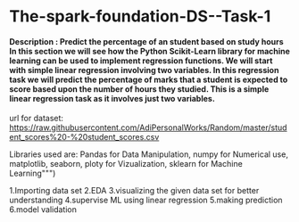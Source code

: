 # The-spark-foundation-DS--Task-1
#### **Description** : Predict the percentage of an student based on study hours **In this section we will see how the Python Scikit-Learn library for machine learning can be used to implement regression functions. We will start with simple linear regression involving two variables. In this regression task we will predict the percentage of marks that a student is expected to score based upon the number of hours they studied. This is a simple linear regression task as it involves just two variables.**


url for dataset: https://raw.githubusercontent.com/AdiPersonalWorks/Random/master/student_scores%20-%20student_scores.csv

Libraries used are:
Pandas for Data Manipulation,
numpy for Numerical use, 
matplotlib, seaborn, ploty for Vizualization,
sklearn for Machine Learning""")

1.Importing data set
2.EDA
3.visualizing the given data set for better understanding
4.supervise ML using linear regression
5.making prediction
6.model validation
